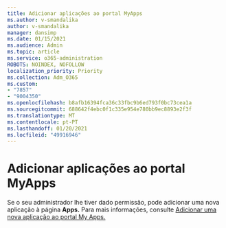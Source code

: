 ```yaml
---
title: Adicionar aplicações ao portal MyApps
ms.author: v-smandalika
author: v-smandalika
manager: dansimp
ms.date: 01/15/2021
ms.audience: Admin
ms.topic: article
ms.service: o365-administration
ROBOTS: NOINDEX, NOFOLLOW
localization_priority: Priority
ms.collection: Adm_O365
ms.custom:
- "7857"
- "9004350"
ms.openlocfilehash: b8afb16394fca36c33fbc9b6ed793f0bc73cea1a
ms.sourcegitcommit: 688642f4ebc0f1c335e954e780bb9ec8893e2f3f
ms.translationtype: MT
ms.contentlocale: pt-PT
ms.lasthandoff: 01/20/2021
ms.locfileid: "49916946"
---
```

# <a name="adding-applications-to-the-myapps-portal"></a>Adicionar aplicações ao portal MyApps

Se o seu administrador lhe tiver dado permissão, pode adicionar uma nova aplicação à página **Apps.** Para mais informações, consulte [Adicionar uma nova aplicação ao portal My Apps.](https://docs.microsoft.com/azure/active-directory/user-help/my-apps-portal-end-user-access#add-a-new-app-to-the-my-apps-portal)